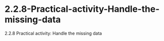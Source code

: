 # 2.2.8-Practical-activity-Handle-the-missing-data
2.2.8 Practical activity: Handle the missing data

